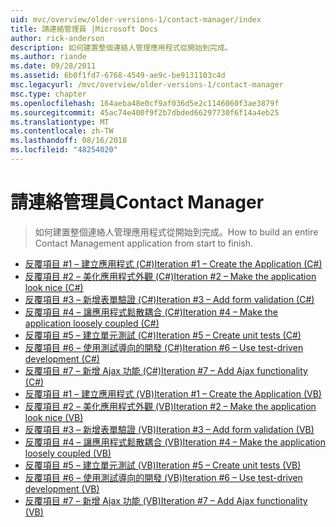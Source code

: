 ```yaml
---
uid: mvc/overview/older-versions-1/contact-manager/index
title: 請連絡管理員 |Microsoft Docs
author: rick-anderson
description: 如何建置整個連絡人管理應用程式從開始到完成。
ms.author: riande
ms.date: 09/28/2011
ms.assetid: 6b0f1fd7-6768-4549-ae9c-be9131103c4d
msc.legacyurl: /mvc/overview/older-versions-1/contact-manager
msc.type: chapter
ms.openlocfilehash: 164aeba48e0cf9af036d5e2c1146060f3ae3879f
ms.sourcegitcommit: 45ac74e400f9f2b7dbded66297730f6f14a4eb25
ms.translationtype: MT
ms.contentlocale: zh-TW
ms.lasthandoff: 08/16/2018
ms.locfileid: "48254020"
---
```

<a name="contact-manager"></a><span data-ttu-id="f6d9d-103">請連絡管理員</span><span class="sxs-lookup"><span data-stu-id="f6d9d-103">Contact Manager</span></span>
====================
> <span data-ttu-id="f6d9d-104">如何建置整個連絡人管理應用程式從開始到完成。</span><span class="sxs-lookup"><span data-stu-id="f6d9d-104">How to build an entire Contact Management application from start to finish.</span></span>


- [<span data-ttu-id="f6d9d-105">反覆項目 #1 – 建立應用程式 (C#)</span><span class="sxs-lookup"><span data-stu-id="f6d9d-105">Iteration #1 – Create the Application (C#)</span></span>](iteration-1-create-the-application-cs.md)
- [<span data-ttu-id="f6d9d-106">反覆項目 #2 – 美化應用程式外觀 (C#)</span><span class="sxs-lookup"><span data-stu-id="f6d9d-106">Iteration #2 – Make the application look nice (C#)</span></span>](iteration-2-make-the-application-look-nice-cs.md)
- [<span data-ttu-id="f6d9d-107">反覆項目 #3 – 新增表單驗證 (C#)</span><span class="sxs-lookup"><span data-stu-id="f6d9d-107">Iteration #3 – Add form validation (C#)</span></span>](iteration-3-add-form-validation-cs.md)
- [<span data-ttu-id="f6d9d-108">反覆項目 #4 – 讓應用程式鬆散耦合 (C#)</span><span class="sxs-lookup"><span data-stu-id="f6d9d-108">Iteration #4 – Make the application loosely coupled (C#)</span></span>](iteration-4-make-the-application-loosely-coupled-cs.md)
- [<span data-ttu-id="f6d9d-109">反覆項目 #5 – 建立單元測試 (C#)</span><span class="sxs-lookup"><span data-stu-id="f6d9d-109">Iteration #5 – Create unit tests (C#)</span></span>](iteration-5-create-unit-tests-cs.md)
- [<span data-ttu-id="f6d9d-110">反覆項目 #6 – 使用測試導向的開發 (C#)</span><span class="sxs-lookup"><span data-stu-id="f6d9d-110">Iteration #6 – Use test-driven development (C#)</span></span>](iteration-6-use-test-driven-development-cs.md)
- [<span data-ttu-id="f6d9d-111">反覆項目 #7 – 新增 Ajax 功能 (C#)</span><span class="sxs-lookup"><span data-stu-id="f6d9d-111">Iteration #7 – Add Ajax functionality (C#)</span></span>](iteration-7-add-ajax-functionality-cs.md)
- [<span data-ttu-id="f6d9d-112">反覆項目 #1 – 建立應用程式 (VB)</span><span class="sxs-lookup"><span data-stu-id="f6d9d-112">Iteration #1 – Create the Application (VB)</span></span>](iteration-1-create-the-application-vb.md)
- [<span data-ttu-id="f6d9d-113">反覆項目 #2 – 美化應用程式外觀 (VB)</span><span class="sxs-lookup"><span data-stu-id="f6d9d-113">Iteration #2 – Make the application look nice (VB)</span></span>](iteration-2-make-the-application-look-nice-vb.md)
- [<span data-ttu-id="f6d9d-114">反覆項目 #3 – 新增表單驗證 (VB)</span><span class="sxs-lookup"><span data-stu-id="f6d9d-114">Iteration #3 – Add form validation (VB)</span></span>](iteration-3-add-form-validation-vb.md)
- [<span data-ttu-id="f6d9d-115">反覆項目 #4 – 讓應用程式鬆散耦合 (VB)</span><span class="sxs-lookup"><span data-stu-id="f6d9d-115">Iteration #4 – Make the application loosely coupled (VB)</span></span>](iteration-4-make-the-application-loosely-coupled-vb.md)
- [<span data-ttu-id="f6d9d-116">反覆項目 #5 – 建立單元測試 (VB)</span><span class="sxs-lookup"><span data-stu-id="f6d9d-116">Iteration #5 – Create unit tests (VB)</span></span>](iteration-5-create-unit-tests-vb.md)
- [<span data-ttu-id="f6d9d-117">反覆項目 #6 – 使用測試導向的開發 (VB)</span><span class="sxs-lookup"><span data-stu-id="f6d9d-117">Iteration #6 – Use test-driven development (VB)</span></span>](iteration-6-use-test-driven-development-vb.md)
- [<span data-ttu-id="f6d9d-118">反覆項目 #7 – 新增 Ajax 功能 (VB)</span><span class="sxs-lookup"><span data-stu-id="f6d9d-118">Iteration #7 – Add Ajax functionality (VB)</span></span>](iteration-7-add-ajax-functionality-vb.md)
